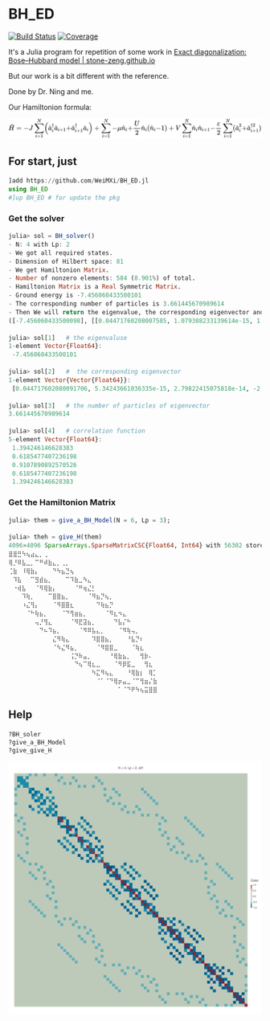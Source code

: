# BH_ED

[![Build Status](https://github.com/WeiMXi/BH_ED.jl/workflows/CI/badge.svg)](https://github.com/WeiMXi/BH_ED.jl/actions)
[![Coverage](https://codecov.io/gh/WeiMXi/BH_ED.jl/branch/master/graph/badge.svg)](https://codecov.io/gh/WeiMXi/BH_ED.jl)

It's a Julia program for repetition of some work in [Exact diagonalization: Bose–Hubbard model | stone-zeng.github.io](https://stone-zeng.github.io/2019-10-03-exact-diagonalization/)

But our work is a bit different with the reference.

Done by Dr. Ning and me.

Our Hamiltonion formula:

![](./equation.svg)

## For start, just

```Julia
]add https://github.com/WeiMXi/BH_ED.jl
using BH_ED
#]up BH_ED # for update the pkg
```

### Get the solver

```julia
julia> sol = BH_solver()
- N: 4 with Lp: 2
- We got all required states.
- Dimension of Hilbert space: 81
- We get Hamiltonion Matrix.
- Number of nonzero elements: 584 (8.901%) of total.
- Hamiltonion Matrix is a Real Symmetric Matrix.
- Ground energy is -7.456060433500101
- The corresponding number of particles is 3.661445670989614
- Then We will return the eigenvalue, the corresponding eigenvector and the number of particles
([-7.456060433500098], [[0.04471760208007585, 1.079388233139614e-15, 1.122697968763188e-14, 5.378240580013517e-15, 1.6121294637898837e-15, 0.11788076158415632, 0.14679011111052417, 0.11788076158412045, 0.1524090635246442, 0.1467901111105383  …  0.05177177698781338, 0.05748632669029057, 0.03729158070076383, 0.051771776987840815, 0.03729158070074095, -5.838749250828237e-15, -3.122235738324105e-15, -4.5878852590447294e-15, -7.327893030091186e-15, 0.005421268027986857]], 3.661445670989615, [1.394246146628383, 0.6185477407236198, 0.9107890892570526, 0.6185477407236198, 1.394246146628383])

julia> sol[1]   # the eigenvaluse
1-element Vector{Float64}:
 -7.456060433500101

julia> sol[2]   #  the corresponding eigenvector
1-element Vector{Vector{Float64}}:
 [0.044717602080091706, 5.34243661036335e-15, 2.79822415075818e-14, -2.8995972861870584e-14, -6.426105929071362e-15, 0.1178807615841563, 0.1467901111105439, 0.11788076158414823, 0.15240906352466405, 0.14679011111051374  …  0.05177177698783195, 0.05748632669031149, 0.0372915807007639, 0.051771776987821365, 0.03729158070076026, -3.871934678380099e-15, -4.396147957426899e-15, -4.813887100734731e-15, -4.878415205520143e-15, 0.005421268027985144]

julia> sol[3]   # the number of particles of eigenvector
3.661445670989614

julia> sol[4]   # correlation function
5-element Vector{Float64}:
 1.394246146628383
 0.6185477407236198
 0.9107890892570526
 0.6185477407236198
 1.394246146628383
```

### Get the Hamiltonion Matrix

```julia
julia> them = give_a_BH_Model(N = 6, Lp = 3);

julia> theh = give_H(them)
4096×4096 SparseArrays.SparseMatrixCSC{Float64, Int64} with 56302 stored entries:
⣿⣿⣛⠳⢦⣴⣄⡀⢀⠀⠀⠀⠀⠀⠀⠀⠀⠀⠀⠀⠀⠀⠀⠀⠀⠀⠀⠀⠀⠀⠀⠀⠀⠀
⢿⡘⠿⣧⣀⡀⠉⠛⠾⣷⣄⡀⢀⡀⠀⠀⠀⠀⠀⠀⠀⠀⠀⠀⠀⠀⠀⠀⠀⠀⠀⠀⠀⠀
⢈⣷⠀⠸⢿⣷⡄⠀⠀⠀⠙⠳⣦⣙⢦⠀⠀⠀⠀⠀⠀⠀⠀⠀⠀⠀⠀⠀⠀⠀⠀⠀⠀⠀
⠀⠹⣧⠀⠀⠉⣻⣾⣦⡀⠀⠀⠀⠉⠹⣷⣀⠳⣄⠀⠀⠀⠀⠀⠀⠀⠀⠀⠀⠀⠀⠀⠀⠀
⠀⠐⢾⣧⠀⠀⠈⠻⢿⣷⡄⠀⠀⠀⠀⠈⠛⢶⣌⡃⠀⠀⠀⠀⠀⠀⠀⠀⠀⠀⠀⠀⠀⠀
⠀⠀⠀⠹⢷⡀⠀⠀⠀⠉⣿⣿⣦⡀⠀⠀⠀⠀⠈⠻⣦⡙⢦⡀⠀⠀⠀⠀⠀⠀⠀⠀⠀⠀
⠀⠀⠀⠰⣌⢻⡄⠀⠀⠀⠈⠻⣿⣿⣆⠀⠀⠀⠀⠀⠙⢷⣦⡙⠀⠀⠀⠀⠀⠀⠀⠀⠀⠀
⠀⠀⠀⠀⠈⠓⢷⣦⡀⠀⠀⠀⠈⠙⢻⣶⣦⡀⠀⠀⠀⠀⠈⠻⣆⠲⣄⠀⠀⠀⠀⠀⠀⠀
⠀⠀⠀⠀⠀⠀⢤⡘⢻⣄⠀⠀⠀⠀⠈⠻⣟⣽⣦⡀⠀⠀⠀⠀⠙⣧⡌⠓⠀⠀⠀⠀⠀⠀
⠀⠀⠀⠀⠀⠀⠀⠙⠦⠹⣦⡀⠀⠀⠀⠀⠈⠻⠿⣧⣄⡀⠀⠀⠀⠈⠻⢷⢤⡀⠀⠀⠀⠀
⠀⠀⠀⠀⠀⠀⠀⠀⠀⠀⣌⠻⢷⣄⠀⠀⠀⠀⠀⠹⣿⣿⣦⡀⠀⠀⠀⠘⣧⡙⠆⠀⠀⠀
⠀⠀⠀⠀⠀⠀⠀⠀⠀⠀⠈⠳⣌⠻⣦⡀⠀⠀⠀⠀⠈⠻⣿⣿⣀⠀⠀⠀⠈⢷⣆⠀⠀⠀
⠀⠀⠀⠀⠀⠀⠀⠀⠀⠀⠀⠀⠀⠀⢨⡙⠷⣤⡀⠀⠀⠀⠀⠘⢿⣷⣦⡀⠀⠀⢻⡷⠄⠀
⠀⠀⠀⠀⠀⠀⠀⠀⠀⠀⠀⠀⠀⠀⠀⠙⢦⠉⢿⣆⣀⠀⠀⠀⠈⠻⡿⣯⣀⠀⠀⢻⣆⠀
⠀⠀⠀⠀⠀⠀⠀⠀⠀⠀⠀⠀⠀⠀⠀⠀⠀⠀⠀⠳⣍⠻⢦⣄⠀⠀⠀⠘⢿⣷⡆⠀⢿⡁
⠀⠀⠀⠀⠀⠀⠀⠀⠀⠀⠀⠀⠀⠀⠀⠀⠀⠀⠀⠀⠈⠁⠈⠙⢿⡶⣤⣀⠈⠉⢻⣶⡌⣷
⠀⠀⠀⠀⠀⠀⠀⠀⠀⠀⠀⠀⠀⠀⠀⠀⠀⠀⠀⠀⠀⠀⠀⠀⠀⠁⠈⠙⠟⠳⢦⣭⣿⣿

```

## Help
```
?BH_soler
?give_a_BH_Model
?give_give_H
```

![200x200](N4_Lp2_all1_G.svg)

